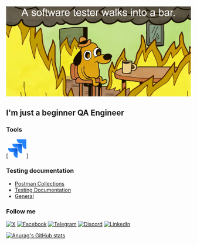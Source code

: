 [![Header](https://github.com/Ro-on/Ro-on/blob/main/assets/header.jpg)](https://www.youtube.com/watch?v=3uPIFItnrcg)

## I'm just a beginner QA Engineer

### Tools
[<img src="https://github.com/Ro-on/Ro-on/blob/main/assets/jira.png" width="50" height="50">]

### Testing documentation

- [Postman Collections](https://github.com/Ro-on/Postman-Collections)
- [Testing Documentation](https://github.com/Ro-on/Testing-documentation)
- [General](https://github.com/Ro-on/General)

### Follow me
[![X](https://img.shields.io/badge/X-2F3136?style=for-the-badge&logoColor=090909&logo=x)](https://x.com/Valeroon12)
[![Facebook](https://img.shields.io/badge/Facebook-2F3136?style=for-the-badge&logoColor=0258ff&logo=Facebook)](https://www.facebook.com/zibro.valera/)
[![Telegram](https://img.shields.io/badge/Telegram-2F3136?style=for-the-badge&logoColor=02c0ff&logo=Telegram)](https://t.me/LowPolyRoon)
[![Discord](https://img.shields.io/badge/Discord-2F3136?style=for-the-badge&logoColor=5933c3&logo=Discord)](https://discordapp.com/users/ro.on.)
[![LinkedIn](https://img.shields.io/badge/LinkedIn-2F3136?style=for-the-badge&logoColor=5933c3&logo=Link)](www.linkedin.com/in/valeriya-zibrova-862491200)

[![Anurag's GitHub stats](https://github-readme-stats.vercel.app/api?username=ro-on&show_icons=true&theme=radical&hide=prs,issues&rank_icon=github)](https://github.com/anuraghazra/github-readme-stats)